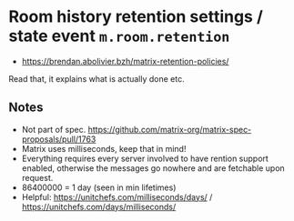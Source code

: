 # Room history retention settings / state event `m.room.retention`

- https://brendan.abolivier.bzh/matrix-retention-policies/

Read that, it explains what is actually done etc.

## Notes

- Not part of spec. https://github.com/matrix-org/matrix-spec-proposals/pull/1763
- Matrix uses milliseconds, keep that in mind!
- Everything requires every server involved to have rention support enabled,
  otherwise the messages go nowhere and are fetchable upon request.
- 86400000 = 1 day (seen in min lifetimes)
- Helpful: https://unitchefs.com/milliseconds/days/ / https://unitchefs.com/days/milliseconds/
